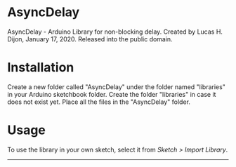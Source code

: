   #  AsyncDelay 
  
  AsyncDelay - Arduino Library for non-blocking delay.
  Created by Lucas H. Dijon, January 17, 2020.
  Released into the public domain.
  
# Installation #
Create a new folder called "AsyncDelay" under the folder named "libraries" in your Arduino sketchbook folder.
Create the folder "libraries" in case it does not exist yet. Place all the files in the "AsyncDelay" folder.

# Usage #
To use the library in your own sketch, select it from *Sketch > Import Library*.

-------------------------------------------------------------------------------------------------------------------
